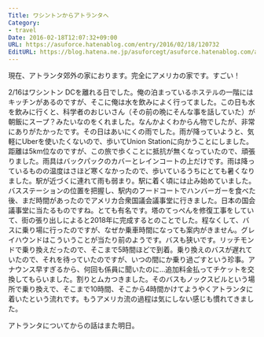 ```yaml
---
Title: ワシントンからアトランタへ
Category:
- travel
Date: 2016-02-18T12:07:32+09:00
URL: https://asuforce.hatenablog.com/entry/2016/02/18/120732
EditURL: https://blog.hatena.ne.jp/asuforcegt/asuforce.hatenablog.com/atom/entry/10328537792363801476
---
```


<p>現在、アトランタ郊外の家におります。完全にアメリカの家です。すごい！</p>
<p>2/16はワシントン DCを離れる日でした。俺の泊まっているホステルの一階にはキッチンがあるのですが、そこに俺は水を飲みによく行ってました。この日も水を飲みに行くと、科学者のおじいさん（その前の晩にそんな事を話していた）が朝飯にスープ？みたいなのをくれました。なんかよくわからん物でしたが、非常にありがたかったです。その日はあいにくの雨でした。雨が降っていようと、気軽にUberを使いたくないので、歩いてUnion Stationに向かうことにしました。距離は5km位なのですが、この旅で歩くことに抵抗が無くなっていたので、頑張りました。雨具はバックパックのカバーとレインコートの上だけです。雨は降っているものの温度はさほど寒くなかったので、歩いているうちにとても暑くなりました。駅が近づくに連れて雨も弱まり。駅に着く頃には止み始めていました。バスステーションの位置を把握し、駅内のフードコートでハンバーガーを食べた後、まだ時間があったのでアメリカ合衆国議会議事堂に行きました。日本の国会議事堂に当たるものですね。とても有名です。塔のてっぺんを修復工事をしていて、街の張り出しによると2018年に完成するとのことでした。程なくして、バスに乗り場に行ったのですが、なぜか乗車時間になっても案内がきません。グレイハウンドはこういうことが当たり前のようです。バスも狭いです。リッチモンドで乗り換えだったので、そこまで5時間ほどで到着。乗り換えのバスが遅れていたので、それを待っていたのですが、いつの間にか乗り過ごすという珍事。アナウンス早すぎるから、何回も係員に聞いたのに...追加料金払ってチケットを交換してもらいました。割りとムカつきました。そのバスもノックスビルという場所で乗り換えで、そこまで10時間、そこから4時間かけてようやくアトランタに着いたという流れです。もうアメリカ流の過程は気にしない感じも慣れてきました。</p>
<p>アトランタについてからの話はまた明日。</p>
